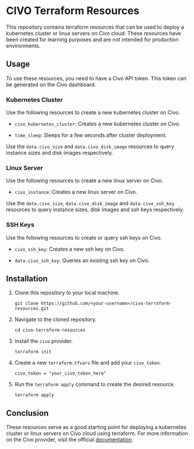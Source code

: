 # CIVO Terraform Resources

This repository contains terraform resources that can be used to deploy a kubernetes cluster or linux servers on Civo cloud. These resources have been created for learning purposes and are not intended for production environments.

## Usage

To use these resources, you need to have a Civo API token. This token can be generated on the Civo dashboard.

### Kubernetes Cluster

Use the following resources to create a new kubernetes cluster on Civo.

-   `civo_kubernetes_cluster`: Creates a new kubernetes cluster on Civo.
    
-   `time_sleep`: Sleeps for a few seconds after cluster deployment.
    

Use the `data.civo_size` and `data.civo_disk_image` resources to query instance sizes and disk images respectively.

### Linux Server

Use the following resources to create a new linux server on Civo.

-   `civo_instance`: Creates a new linux server on Civo.

Use the `data.civo_size`, `data.civo_disk_image` and `data.civo_ssh_key` resources to query instance sizes, disk images and ssh keys respectively.

### SSH Keys

Use the following resources to create or query ssh keys on Civo.

-   `civo_ssh_key`: Creates a new ssh key on Civo.
    
-   `data.civo_ssh_key`: Queries an existing ssh key on Civo.
    

## Installation

1.  Clone this repository to your local machine.
    
    `git clone https://github.com/<your-username>/civo-terraform-resources.git`
    
2.  Navigate to the cloned repository.
    
    `cd civo-terraform-resources`
    
3.  Install the `civo` provider.
    
    `terraform init`
    
4.  Create a new `terraform.tfvars` file and add your `civo_token`.
    
    `civo_token = "your_civo_token_here"`
    
5.  Run the `terraform apply` command to create the desired resource.
    
    `terraform apply`
    

## Conclusion

These resources serve as a good starting point for deploying a kubernetes cluster or linux servers on Civo cloud using terraform. For more information on the Civo provider, visit the official [documentation](https://registry.terraform.io/providers/civo/civo/latest/docs).